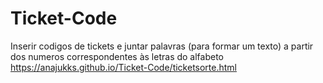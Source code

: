 # Ticket-Code
Inserir codigos de tickets e juntar palavras (para formar um texto) a partir dos numeros correspondentes às letras do alfabeto
https://anajukks.github.io/Ticket-Code/ticketsorte.html
